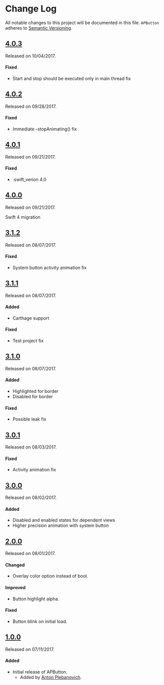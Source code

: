 # Change Log
All notable changes to this project will be documented in this file.
`APButton` adheres to [Semantic Versioning](http://semver.org/).

## [4.0.3](https://github.com/APUtils/APButton/releases/tag/4.0.3)
Released on 10/04/2017.

#### Fixed
- Start and stop should be executed only in main thread fix


## [4.0.2](https://github.com/APUtils/APButton/releases/tag/4.0.2)
Released on 09/28/2017.

#### Fixed
- Immediate -stopAnimating() fix


## [4.0.1](https://github.com/APUtils/APButton/releases/tag/4.0.1)
Released on 09/21/2017.

#### Fixed
- .swift_verion 4.0


## [4.0.0](https://github.com/APUtils/APButton/releases/tag/4.0.0)
Released on 09/21/2017.

Swift 4 migration


## [3.1.2](https://github.com/APUtils/APButton/releases/tag/3.1.2)
Released on 08/07/2017.

#### Fixed
- System button activity animation fix


## [3.1.1](https://github.com/APUtils/APButton/releases/tag/3.1.1)
Released on 08/07/2017.

#### Added
- Carthage support

#### Fixed
- Test project fix


## [3.1.0](https://github.com/APUtils/APButton/releases/tag/3.1.0)
Released on 08/07/2017.

#### Added
- Highlighted for border
- Disabled for border

#### Fixed
- Possible leak fix


## [3.0.1](https://github.com/APUtils/APButton/releases/tag/3.0.1)
Released on 08/03/2017.

#### Fixed
- Activity animation fix


## [3.0.0](https://github.com/APUtils/APButton/releases/tag/3.0.0)
Released on 08/02/2017.

#### Added
- Disabled and enabled states for dependent views
- Higher precision animation with system button


## [2.0.0](https://github.com/APUtils/APButton/releases/tag/2.0.0)
Released on 08/01/2017.

#### Changed
- Overlay color option instead of bool.

#### Improved
- Button highlight alpha.

#### Fixed
- Button blink on initial load.


## [1.0.0](https://github.com/APUtils/APButton/releases/tag/1.0.0)
Released on 07/11/2017.

#### Added
- Initial release of APButton.
  - Added by [Anton Plebanovich](https://github.com/anton-plebanovich).
